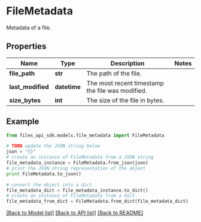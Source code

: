 # FileMetadata

Metadata of a file.

## Properties
Name | Type | Description | Notes
------------ | ------------- | ------------- | -------------
**file_path** | **str** | The path of the file. | 
**last_modified** | **datetime** | The most recent timestamp the file was modified. | 
**size_bytes** | **int** | The size of the file in bytes. | 

## Example

```python
from files_api_sdk.models.file_metadata import FileMetadata

# TODO update the JSON string below
json = "{}"
# create an instance of FileMetadata from a JSON string
file_metadata_instance = FileMetadata.from_json(json)
# print the JSON string representation of the object
print FileMetadata.to_json()

# convert the object into a dict
file_metadata_dict = file_metadata_instance.to_dict()
# create an instance of FileMetadata from a dict
file_metadata_from_dict = FileMetadata.from_dict(file_metadata_dict)
```
[[Back to Model list]](../README.md#documentation-for-models) [[Back to API list]](../README.md#documentation-for-api-endpoints) [[Back to README]](../README.md)


